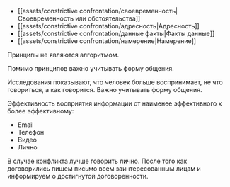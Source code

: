 *  [[assets/constrictive confrontation/своевременность|Своевременность или обстоятельства]]
* [[assets/constrictive confrontation/адресность|Адресность]]
* [[assets/constrictive confrontation/данные факты|Факты данные]]
* [[assets/constrictive confrontation/намерение|Намерение]]

Принципы не являются алгоритмом.

Помимо принципов важно учитывать форму общения.

Исследования показывают, что человек больше воспринимает, не что говориться, а как говорится. Важно учитывать форму общения. 

Эффективность восприятия информации от наименее эффективного к более эффективному:

- Email 
- Телефон
- Видео
- Лично

В случае конфликта лучше говорить лично. После того как договорились пишем письмо всем заинтересованным лицам и информируем о достигнутой договоренности.